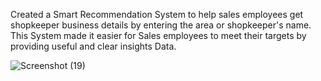 Created a Smart Recommendation System to help sales employees get shopkeeper business details by entering the area or shopkeeper's name. This System made it easier for Sales employees to meet their targets by providing useful and clear insights Data.


![Screenshot (19)](https://github.com/user-attachments/assets/b08a7d56-e615-435d-a67d-221998972073)
